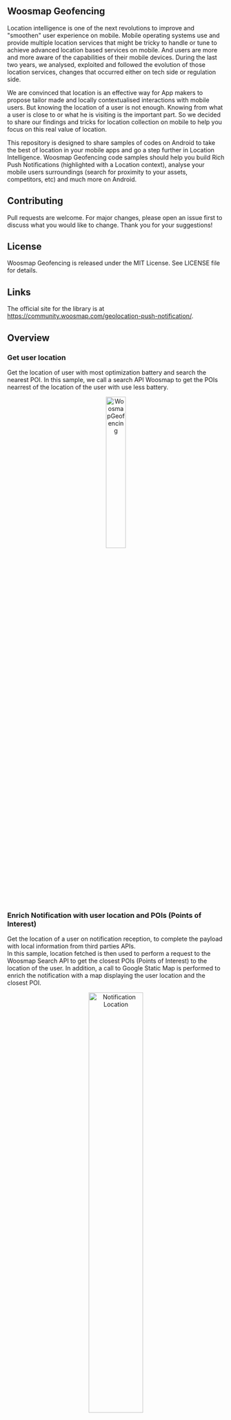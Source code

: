 ﻿
## Woosmap Geofencing

Location intelligence is one of the next revolutions to improve and "smoothen" user experience on mobile. 
Mobile operating systems use and provide multiple location services that might be tricky to handle or tune to achieve advanced location based services on mobile. And users are more and more aware of the capabilities of their mobile devices.
During the last two years, we analysed, exploited and followed the evolution of those location services, changes that occurred either on tech side or regulation side.

We are convinced that location is an effective way for App makers to propose tailor made and locally contextualised interactions with mobile users.
But knowing the location of a user is not enough. Knowing from what a user is close to or what he is visiting is the important part. So we decided to share our findings and tricks for location collection on mobile to help you focus on this real value of location. 

This repository is designed to share samples of codes on Android to take the best of location in your mobile apps and go a step further in Location Intelligence.
Woosmap Geofencing code samples should help you build Rich Push Notifications (highlighted with a Location context), analyse your mobile users surroundings (search for proximity to your assets, competitors, etc) and much more on Android.

## Contributing

Pull requests are welcome. For major changes, please open an issue first to discuss what you would like to change.
Thank you for your suggestions!

## License
Woosmap Geofencing is released under the MIT License. See LICENSE file for details.

## Links
The official site for the library is at https://community.woosmap.com/geolocation-push-notification/.

##  Overview

### Get user location 

Get the location of user with most optimization battery and search the nearest POI. In this sample, we call a search API Woosmap to get the POIs nearrest of the location of the user with use less battery.

<p align="center">
  <img alt="WoosmapGeofencing" src="/assets/WoosmapGeofencing1.png" width="30%">
</p>

### Enrich Notification with user location and POIs (Points of Interest)
Get the location of a user on notification reception, to complete the payload with local information from third parties APIs.  
In this sample, location fetched is then used to perform a request to the Woosmap Search API to get the closest POIs (Points of Interest) to the location of the user. In addition, a call to Google Static Map is performed to enrich the notification with a map displaying the user location and the closest POI.

<p align="center">
  <img alt="Notification Location" src="/assets/2Markers.png" width="50%">
</p>

### Visit Detection 
Get the location of the user when he stay in a place. You can know how much time he spends in a location.

<p align="center">
  <img alt="Visit" src="/assets/visit.png" width="50%">
</p>

##  Pre-requisites
-   Android SDK 29
-   Android Build Tools
-   Android Support Repository
-   Firebase Credentials

### Installation
* This sample uses the Gradle build system. To build this project, use the "gradlew build" command or use "Import Project" in Android Studio.
* Get config file for your Android app
* Compile and install the mobile app onto your mobile device.
* Download Firebase config file :
	1.  Sign in to Firebase, then open your project.
	2.  Click <img src="https://storage.googleapis.com/support-kms-prod/vMSwtm9y2uvHQAg2OfjmWpsBMtG4xwSIPWxh" alt="the Settings icon" width="2%">, then select  **Project settings**.
	3.  In the  **Your apps**  card, select the package name of the app for which you need a config file.
	4.  Click  ![](https://lh3.googleusercontent.com/F_l_k73LFMmhZzlG3uUxR85785RlZFMYIszJFNl6Xq4k_xMLdgotg_O95JGyk8bSlQ=w24) **google-services.json**, then add it to your app.

### Get Keys
* Get the token in the log debug.
* If you want a map in the notification and a map your app, get Google Maps API Key for requesting a static map (see [Google documentation](https://developers.google.com/maps/documentation/maps-static/get-api-key))
<p align="center">
 	<img src="./assets/GmapStatic.png" alt="Google map Static" width="50%">
</p>

<p align="center">
 	<img src="./assets/appMap.png" alt="Google map in app" width="50%">
</p>


* If you want to retrieve the closest of your store from the user location, load your assets in a Woosmap Project and get a Woosmap Key API (see [Woosmap developer documentation](https://developers.woosmap.com/get-started).)
<p align="center">
	<img src="./assets/SearchAPIList.png" alt="Search API" width="50%">
</p>
<p align="center">
	<img src="./assets/SearchAPIonly.png" alt="Search API" width="50%">
</p>

* If you don't use any third party API and don’t define API keys, the notification and the app will only display the location (lat/long) of the user.
<p align="center">
	<img src="./assets/userLocation.png" alt="User Location" width="50%">
</p>

<p align="center">
	<img src="./assets/userLocationApp.png" alt="User Location" width="50%">
</p>

## Usage 
The first step that should always be done each time your app is launched (in Foreground AND Background) is to set your Woosmap Private key Search API. This should be done as early as possible in your `mainAcitivity` on the method `onCreate`.

### Import and instanciate Woosmap library

Instanciate Woosmap and set keys : 
```java
@Override
protected void onCreate(Bundle savedInstanceState) {
    super.onCreate(savedInstanceState);
    setContentView(R.layout.activity_main);
	
	// Set Keys  
	WoosmapSettings.privateKeySearchAPI = "";  
	WoosmapSettings.privateKeyGMPStatic = "";

    // Instanciate woosmap object
    this.woosmap = Woosmap.getInstance().initializeWoosmap(this);
      
	
    this.woosmap.setLocationReadyListener(new WoosLocationReadyListener());
    this.woosmap.setSearchAPIReadyListener (new WoosSearchAPIReadyListener ());
    this.woosmap.setVisitReadyListener (new WoosVisitReadyListener ());

    // Visit Detection Enable
    this.woosmap.setVisitEnable (true);

    // For android version >= 8 you have to create a channel or use the woosmap's channel
    if (Build.VERSION.SDK_INT >= Build.VERSION_CODES.O) {
        this.woosmap.createWoosmapNotifChannel();
    }
}
@Override
public void onResume() {
    super.onResume();
    if (checkPermissions()) {
        Log.d("WoosmapGeofencing", "Permission OK");
        this.woosmap.onResume();
    } else {
        Log.d("WoosmapGeofencing", "Permission NOK");
        requestPermissions();
    }
}

@Override
public void onPause(){
    super.onPause();
    Log.d("WoosmapGeofencing", "BackGround");
    if (checkPermissions()) {
        this.woosmap.onPause();
    }
}
```

For the google map in the app, add your GMP Key SDK android key in the manifest : 
```xml
<?xml version="1.0" encoding="utf-8"?>
<manifest xmlns:android="http://schemas.android.com/apk/res/android"
    package="com.webgeoservices.sample">

    <uses-permission android:name="android.permission.INTERNET" />
    ...
	...

    <application
      ...
      ...

    	<meta-data
            android:name="com.google.android.geo.API_KEY"
            android:value="GMP_KEY"/>

    </application>

</manifest>
```

To work properly, you have to instanciate the Woosmap object in the onCreate function and call Woosmap's onResume and onPause functions.

### Configure filters of refresh location and active visit detection

You can make filters on :
* Time to refresh user location in seconds :
```java 
static public int currentLocationTimeFilter = 0;  
 ```
 * Distance to refresh user location in meter :
```java 
static public int currentLocationDistanceFilter = 0;  
 ```
 * Time to request Search API in seconds :
```java 
static public int searchAPITimeFilter = 0;  
 ```  
 * Distance to request Search API  in meter : 
```java  
static public int searchAPIDistanceFilter = 0;  
 ``` 
 * Accuracy of the location in meter :
```java   
static public int accuracyFilter = 0;  
 ```
  * Distance detection threshold for visits :
```java   
static public double distanceDetectionThresholdVisits = 25.0;
 ```
 * Delay for outdated notification in seconds : 
```java   
static public int outOfTimeDelay = 300;
 ```
To apply filter,  set the filter in singleton `WoosmapSettings` like this :
```java   
WoosmapSettings.currentLocationTimeFilter = 30; 
```

The default parameters are defined by tests in order to obtain the best data while consuming the least amount of battery, you can modify them you can modify them according to the use cases.
### Retrieve User Location

In your `mainAcitivity` , create a Listener connect to the interface `Woosmap.LocationReadyListener` and set a callback to retrieve user current location.

```java
public class WoosLocationReadyListener implements Woosmap.LocationReadyListener
{
    public void LocationReadyCallback(Location location)
    {
        onLocationCallback(location);
    }
}

private void onLocationCallback(Location currentLocation) {
    ...
}
```

### Retrieve POI from Search API

In your `mainAcitivity` , create a Listener connect to the interface `Woosmap.SearchAPIReadyListener` and set a callback to retrieve POI from the request on Search API.
```java
public class WoosSearchAPIReadyListener implements Woosmap.SearchAPIReadyListener  
{  
    public void SearchAPIReadyCallback(POI poi)  
    {  
        onPOICallback(poi);  
  }  
}  
  
private void onPOICallback(POI poi) {  
    // get POI
}
```

### Retrieve visit detection 

In your `mainAcitivity` , create a Listener connect to the interface `Woosmap.VisitReadyListener` and set a callback to retrieve visit.
```java
private void onPOICallback(POI poi) {  
    new POITask(getApplicationContext (),this).execute();  
}  
  
public class WoosVisitReadyListener implements Woosmap.VisitReadyListener  
{  
    public void VisitReadyCallback(Visit visit)  
    {  
        onVisitCallback(visit);  
  }  
}  
  
private void onVisitCallback(Visit visit) {  
    // get visit  
}
```

### Enable location after a device reboot
#### Create the BroadcasReceiver
To collect location after a device reboot without having to relaunch the application, you have to create a Broadcast which launches the jobInstantService `WoosmapRebootJobService` when it receives the BOOT_COMPLETED event.
```java
package com.webgeoservices.sample;  
  
import android.content.BroadcastReceiver;  
import android.content.Context;  
import android.content.Intent;  
  
import com.webgeoservices.woosmapGeofencing.WoosmapRebootJobService;  
  
public class RunOnStartup extends BroadcastReceiver {  
  
    public void onReceive(Context context, Intent intent) {  
        if ("android.intent.action.BOOT_COMPLETED".equals(intent.getAction())) {  
            WoosmapRebootJobService.enqueueWork(context, new Intent());  
  }  
    }  
}
```

#### Add the BroadcastReceiver to the Manifest
Add the permission `android.permission.RECEIVE_BOOT_COMPLETED`
```
<uses-permission android:name="android.permission.RECEIVE_BOOT_COMPLETED" />
```
Then, just declare your receiver in the Manifest.xml in the application bloc

```
<receiver android:name=".RunOnStartup">
    <intent-filter>
        <action android:name="android.intent.action.BOOT_COMPLETED"/>
        <category android:name="android.intent.category.DEFAULT" />
    </intent-filter>
</receiver>
```

## Simulate Notification
-   Get the notification token in the log debug or on the main screen of the demo app.
    
-   Install the app PushNotification from the github : [https://github.com/onmyway133/PushNotifications](https://github.com/onmyway133/PushNotifications). This desktop app will help you simulate notification sending if you do not have any other Notification Solutions.
    
-   Enter your server key : [https://github.com/onmyway133/PushNotifications#android-server-key](https://github.com/onmyway133/PushNotifications#android-server-key)
    
-   Enter a message in json format like this "{"location":"1","timestamp":"1589288354"}". The object "location" allows to have a location (lat/long) displayed in the notification. The "timestamp" object validates the delay between the server time and the mobile time to check if the retrieved location is not outdated (if difference between server and mobile time is greater than 300 sec, notification will not be displayed).
    
-   If you want to send notification directly from an Android app, you can use this project : [https://github.com/megamendhie/Notify](https://github.com/megamendhie/Notify). Change the code to enter the server key and the notification token of the app to target.



## Additional Documentation

* [Enabling Location](./doc/EnablingLocation.md) : To use location, first thing is enabling associated services on the user device. Find out here how to do it and more importantly what are the different permissions and consequences of choices made by the users.

* [Set up a Firebase Cloud Messaging](./doc/EnablingLocation.md) : Find out how to add Firebase Messaging to your App and regularly check if your notification token is up to date.

* [Handling messages](./doc/HandlingMessages.md) :If you are here, it’s because you want custom notifications. Find out here how to handle those.

* [Check Location permissions](./doc/CheckLocationpermissions.md) : Because differences may occur between sending time and reception time, you may need to check it before retrieving a location.

* [Check Timestamp of the payload](./doc/CheckTimeStamp.md) : Retrieve location from the OS location services to enrich your notification.

* [APIs request](./doc/APIsrequest.md) : Location of the mobile is one thing but knowing from what the mobile is close to is another thing. Find out here how to use Woosmap Search API to “geo contextualize” the location of your users.
